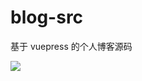 # blog-src
基于 vuepress 的个人博客源码

[![](https://tokei.rs/b1/github/DeathKnightH/blog-src)](https://github.com/XAMPPRocky/tokei)
